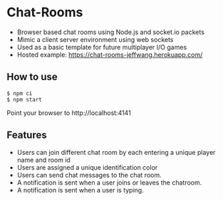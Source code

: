 # Chat-Rooms

- Browser based chat rooms using Node.js and socket.io packets 
- Mimic a client server environment using web sockets 
- Used as a basic template for future multiplayer I/O games 
- Hosted example: https://chat-rooms-jeffwang.herokuapp.com/

## How to use

```
$ npm ci
$ npm start
```

Point your browser to http://localhost:4141

## Features

- Users can join different chat room by each entering a unique player name and room id
- Users are assigned a unique identification color 
- Users can send chat messages to the chat room.
- A notification is sent when a user joins or leaves the chatroom.
- A notification is sent when a user is typing. 
